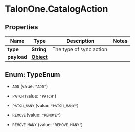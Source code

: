 # TalonOne.CatalogAction

## Properties

Name | Type | Description | Notes
------------ | ------------- | ------------- | -------------
**type** | **String** | The type of sync action. | 
**payload** | [**Object**](.md) |  | 



## Enum: TypeEnum


* `ADD` (value: `"ADD"`)

* `PATCH` (value: `"PATCH"`)

* `PATCH_MANY` (value: `"PATCH_MANY"`)

* `REMOVE` (value: `"REMOVE"`)

* `REMOVE_MANY` (value: `"REMOVE_MANY"`)




